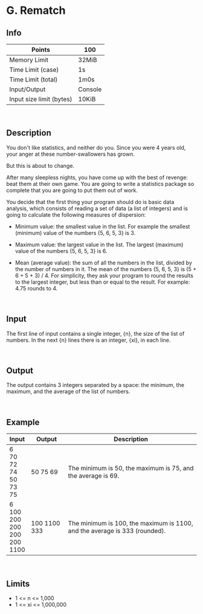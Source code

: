# G. Rematch
## Info
| Points                   | 100     |
|--------------------------|---------|
| Memory Limit             | 32MiB   |
| Time Limit (case)        | 1s      |
| Time Limit (total)       | 1m0s    |
| Input/Output             | Console |
| Input size limit (bytes) | 10KiB   |
<br>

## Description
You don't like statistics, and neither do you. Since you were 4 years old, your anger at these number-swallowers has grown.

But this is about to change.

After many sleepless nights, you have come up with the best of revenge: beat them at their own game. You are going to write a statistics package so complete that you are going to put them out of work.

You decide that the first thing your program should do is basic data analysis, which consists of reading a set of data (a list of integers) and is going to calculate the following measures of dispersion:

* Minimum value: the smallest value in the list. For example the smallest (minimum) value of the numbers {5, 6, 5, 3} is 3.

* Maximum value: the largest value in the list. The largest (maximum) value of the numbers {5, 6, 5, 3} is 6.

* Mean (average value): the sum of all the numbers in the list, divided by the number of numbers in it. The mean of the numbers {5, 6, 5, 3} is (5 + 6 + 5 + 3) / 4. For simplicity, they ask your program to round the results to the largest integer, but less than or equal to the result. For example: 4.75 rounds to 4.
<br>

## Input
The first line of input contains a single integer, {n}, the size of the list of numbers. In the next {n} lines there is an integer, {xi}, in each line.

<br>

## Output
The output contains 3 integers separated by a space: the minimum, the maximum, and the average of the list of numbers.

<br>

## Example
| Input                      | Output       | Description                                                                |
|----------------------------|--------------|----------------------------------------------------------------------------|
| 6 <br> 70 <br> 72 <br> 74 <br> 50 <br> 73 <br> 75         | 50 75 69     | The minimum is 50, the maximum is 75, and the average is 69.               |
| 6 <br> 100 <br> 200 <br> 200 <br> 200 <br> 200 <br> 1100 | 100 1100 333 | The minimum is 100, the maximum is 1100, and the average is 333 (rounded). |

<br>

## Limits
* 1 <= n <= 1,000
* 1 <= xi <= 1,000,000